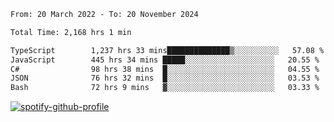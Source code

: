 <!--START_SECTION:waka-->

```txt
From: 20 March 2022 - To: 20 November 2024

Total Time: 2,168 hrs 1 min

TypeScript        1,237 hrs 33 mins██████████████▒░░░░░░░░░░   57.08 %
JavaScript        445 hrs 34 mins █████░░░░░░░░░░░░░░░░░░░░   20.55 %
C#                98 hrs 38 mins  █░░░░░░░░░░░░░░░░░░░░░░░░   04.55 %
JSON              76 hrs 32 mins  █░░░░░░░░░░░░░░░░░░░░░░░░   03.53 %
Bash              72 hrs 9 mins   ▓░░░░░░░░░░░░░░░░░░░░░░░░   03.33 %
```

<!--END_SECTION:waka-->
[![spotify-github-profile](https://spotify-github-profile.vercel.app/api/view?uid=c00zprrvy9xiloa9qnco3hmng&cover_image=true&theme=novatorem&show_offline=false&background_color=121212&bar_color=53b14f&bar_color_cover=false)](https://spotify-github-profile.vercel.app/api/view?uid=c00zprrvy9xiloa9qnco3hmng&redirect=true)



